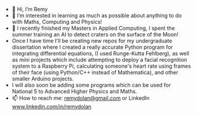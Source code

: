 - 👋 Hi, I’m Remy
- 👀 I’m interested in learning as much as possible about anything to do with Maths, Computing and Physics!
- 🌱 I recently finished my Masters in Applied Computing, I spent the summer training an AI to detect craters on the surface of the Moon!
- Once I have time I'll be creating new repos for my undergraduate dissertation where I created a really accurate Python program for integrating differential equations, (I used Runge-Kutta Fehlberg), as well as mini projects which include attempting to deploy a facial recognition system to a Raspberry Pi, calculating someone's heart rate using frames of their face (using Python/C++ instead of Mathematica), and other smaller Arduino projects.
- I will also soon be adding some programs which can be used for National 5 to Advanced Higher Physics and Maths.
- 📫 How to reach me: remydolan@gmail.com or LinkedIn www.linkedin.com/in/remydolan

<!---
remydolan/remydolan is a ✨ special ✨ repository because its `README.md` (this file) appears on your GitHub profile.
You can click the Preview link to take a look at your changes.
--->
